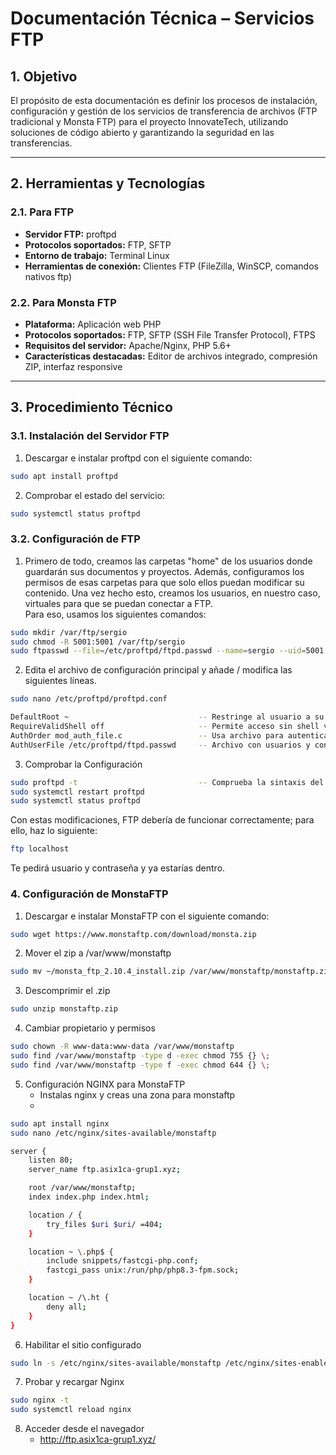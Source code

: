 # Documentación Técnica – Servicios FTP

## 1. Objetivo

El propósito de esta documentación es definir los procesos de instalación, configuración y gestión de los servicios de transferencia de archivos (FTP tradicional y Monsta FTP) para el proyecto InnovateTech, utilizando soluciones de código abierto y garantizando la seguridad en las transferencias.

---

## 2. Herramientas y Tecnologías
### 2.1. Para FTP 
- **Servidor FTP:** proftpd
- **Protocolos soportados:** FTP, SFTP
- **Entorno de trabajo:** Terminal Linux
- **Herramientas de conexión:** Clientes FTP (FileZilla, WinSCP, comandos nativos ftp)

### 2.2. Para Monsta FTP
- **Plataforma:** Aplicación web PHP
- **Protocolos soportados:** FTP, SFTP (SSH File Transfer Protocol), FTPS
- **Requisitos del servidor:** Apache/Nginx, PHP 5.6+
- **Características destacadas:** Editor de archivos integrado, compresión ZIP, interfaz responsive

---

## 3. Procedimiento Técnico

### 3.1. Instalación del Servidor FTP
1. Descargar e instalar proftpd con el siguiente comando:

```bash
sudo apt install proftpd
```

2. Comprobar el estado del servicio:

```bash
sudo systemctl status proftpd
```

### 3.2. Configuración de FTP

1. Primero de todo, creamos las carpetas "home" de los usuarios donde guardarán sus documentos y proyectos. Además, configuramos los permisos de esas carpetas para que solo ellos puedan modificar su contenido. Una vez hecho esto, creamos los usuarios, en nuestro caso, virtuales para que se puedan conectar a FTP. <br> Para eso, usamos los siguientes comandos:

```bash
sudo mkdir /var/ftp/sergio
sudo chmod -R 5001:5001 /var/ftp/sergio
sudo ftpasswd --file=/etc/proftpd/ftpd.passwd --name=sergio --uid=5001 --gid=5001 --home=/var/ftp/sergio --shell=/bin/false
```

2. Edita el archivo de configuración principal y añade / modifica las siguientes líneas.

```bash
sudo nano /etc/proftpd/proftpd.conf

DefaultRoot ~                             -- Restringe al usuario a su carpeta
RequireValidShell off                     -- Permite acceso sin shell válida.
AuthOrder mod_auth_file.c                 -- Usa archivo para autenticar.
AuthUserFile /etc/proftpd/ftpd.passwd     -- Archivo con usuarios y contraseñas.
```

3. Comprobar la Configuración

```bash
sudo proftpd -t                           -- Comprueba la sintaxis del archivo proftpd.conf
sudo systemctl restart proftpd
sudo systemctl status proftpd
```

Con estas modificaciones, FTP debería de funcionar correctamente; para ello, haz lo siguiente:

```bash
ftp localhost
```

Te pedirá usuario y contraseña y ya estarías dentro.

### 4. Configuración de MonstaFTP

1. Descargar e instalar MonstaFTP con el siguiente comando:

```bash
sudo wget https://www.monstaftp.com/download/monsta.zip
```
2. Mover el zip a /var/www/monstaftp

```bash
sudo mv ~/monsta_ftp_2.10.4_install.zip /var/www/monstaftp/monstaftp.zip
```

3. Descomprimir el .zip

```bash
sudo unzip monstaftp.zip
```

4. Cambiar propietario y permisos

```bash
sudo chown -R www-data:www-data /var/www/monstaftp
sudo find /var/www/monstaftp -type d -exec chmod 755 {} \;
sudo find /var/www/monstaftp -type f -exec chmod 644 {} \;
```

5. Configuración NGINX para MonstaFTP
   - Instalas nginx y creas una zona para monstaftp
   - 
```bash
sudo apt install nginx
sudo nano /etc/nginx/sites-available/monstaftp
```

```bash
server {
    listen 80;
    server_name ftp.asix1ca-grup1.xyz;

    root /var/www/monstaftp;
    index index.php index.html;

    location / {
        try_files $uri $uri/ =404;
    }

    location ~ \.php$ {
        include snippets/fastcgi-php.conf;
        fastcgi_pass unix:/run/php/php8.3-fpm.sock;
    }

    location ~ /\.ht {
        deny all;
    }
}
```

6. Habilitar el sitio configurado

```bash
sudo ln -s /etc/nginx/sites-available/monstaftp /etc/nginx/sites-enabled/
```

7. Probar y recargar Nginx

```bash
sudo nginx -t
sudo systemctl reload nginx
```

8. Acceder desde el navegador
   - http://ftp.asix1ca-grup1.xyz/